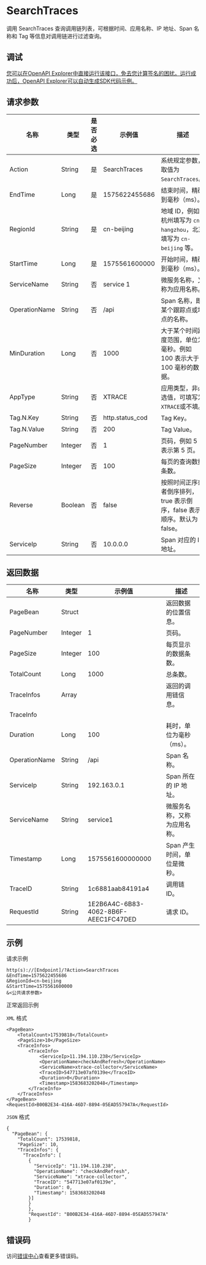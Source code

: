 # SearchTraces

调用 SearchTraces 查询调用链列表，可根据时间、应用名称、IP 地址、Span 名称和 Tag 等信息对调用链进行过滤查询。

## 调试

[您可以在OpenAPI Explorer中直接运行该接口，免去您计算签名的困扰。运行成功后，OpenAPI Explorer可以自动生成SDK代码示例。](https://api.aliyun.com/#product=xtrace&api=SearchTraces&type=RPC&version=2019-08-08)

## 请求参数

|名称|类型|是否必选|示例值|描述|
|--|--|----|---|--|
|Action|String|是|SearchTraces|系统规定参数，取值为 `SearchTraces`。 |
|EndTime|Long|是|1575622455686|结束时间，精确到毫秒（ms）。 |
|RegionId|String|是|cn-beijing|地域 ID，例如杭州填写为 `cn-hangzhou`，北京填写为 `cn-beijing` 等。 |
|StartTime|Long|是|1575561600000|开始时间，精确到毫秒（ms）。 |
|ServiceName|String|否|service 1|微服务名称，又称为应用名称。 |
|OperationName|String|否|/api|Span 名称，即某个跟踪点或埋点的名称。 |
|MinDuration|Long|否|1000|大于某个时间跨度范围，单位为毫秒。例如 100 表示大于 100 毫秒的数据。 |
|AppType|String|否|XTRACE|应用类型，非必选值，可填写为 `XTRACE`或不填。 |
|Tag.N.Key|String|否|http.status\_cod|Tag Key。 |
|Tag.N.Value|String|否|200|Tag Value。 |
|PageNumber|Integer|否|1|页码，例如 5 表示第 5 页。 |
|PageSize|Integer|否|100|每页的查询数据条数。 |
|Reverse|Boolean|否|false|按照时间正序或者倒序排列，true 表示倒序，false 表示顺序。默认为 false。 |
|ServiceIp|String|否|10.0.0.0|Span 对应的 IP 地址。 |

## 返回数据

|名称|类型|示例值|描述|
|--|--|---|--|
|PageBean|Struct| |返回数据的位置信息。 |
|PageNumber|Integer|1|页码。 |
|PageSize|Integer|100|每页显示的数据条数。 |
|TotalCount|Long|1000|总条数。 |
|TraceInfos|Array| |返回的调用链信息。 |
|TraceInfo| | | |
|Duration|Long|100|耗时，单位为毫秒（ms）。 |
|OperationName|String|/api|Span 名称。 |
|ServiceIp|String|192.163.0.1|Span 所在的 IP 地址。 |
|ServiceName|String|service1|微服务名称，又称为应用名称。 |
|Timestamp|Long|1575561600000000|Span 产生时间，单位是微秒。 |
|TraceID|String|1c6881aab84191a4|调用链 ID。 |
|RequestId|String|1E2B6A4C-6B83-4062-8B6F-AEEC1FC47DED|请求 ID。 |

## 示例

请求示例

```
http(s)://[Endpoint]/?Action=SearchTraces
&EndTime=1575622455686
&RegionId=cn-beijing
&StartTime=1575561600000
&<公共请求参数>
```

正常返回示例

`XML` 格式

```
<PageBean>
    <TotalCount>17539818</TotalCount>
    <PageSize>10</PageSize>
    <TraceInfos>
        <TraceInfo>
            <ServiceIp>11.194.110.238</ServiceIp>
            <OperationName>checkAndRefresh</OperationName>
            <ServiceName>xtrace-collector</ServiceName>
            <TraceID>547713e07af0139e</TraceID>
            <Duration>0</Duration>
            <Timestamp>1583683202048</Timestamp>
        </TraceInfo>
    </TraceInfos>
</PageBean>
<RequestId>B00B2E34-416A-46D7-8894-05EAD557947A</RequestId>
```

`JSON` 格式

```
{
  "PageBean": {
    "TotalCount": 17539818,
    "PageSize": 10,
    "TraceInfos": {
      "TraceInfo": [
        {
          "ServiceIp": "11.194.110.238",
          "OperationName": "checkAndRefresh",
          "ServiceName": "xtrace-collector",
          "TraceID": "547713e07af0139e",
          "Duration": 0,
          "Timestamp": 1583683202048
        }]
        }
        },
        "RequestId": "B00B2E34-416A-46D7-8894-05EAD557947A"
        }
```

## 错误码

访问[错误中心](https://error-center.aliyun.com/status/product/xtrace)查看更多错误码。

